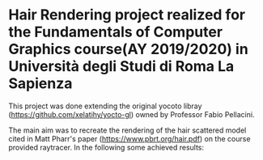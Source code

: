 # Hair Rendering project realized for the Fundamentals of Computer Graphics course(AY 2019/2020) in Università degli Studi di Roma La Sapienza
This project was done extending the original yocoto libray (https://github.com/xelatihy/yocto-gl) owned by Professor Fabio Pellacini.

The main aim was to recreate the rendering of the hair scattered model cited in Matt Pharr's paper (https://www.pbrt.org/hair.pdf) on the
course provided raytracer. In the following some achieved results:


